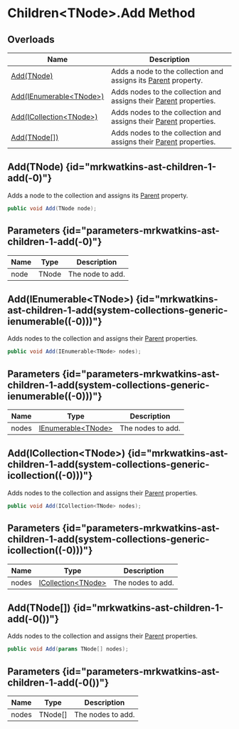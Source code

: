 # Children&lt;TNode&gt;.Add Method
## Overloads

| Name | Description |
| ---- | ----------- |
| [Add(TNode)](MrKWatkins.Ast.Children-1.Add.md#mrkwatkins-ast-children-1-add(-0)) | Adds a node to the collection and assigns its [Parent](MrKWatkins.Ast.Node-1.Parent.md) property. |
| [Add(IEnumerable&lt;TNode&gt;)](MrKWatkins.Ast.Children-1.Add.md#mrkwatkins-ast-children-1-add(system-collections-generic-ienumerable((-0)))) | Adds nodes to the collection and assigns their [Parent](MrKWatkins.Ast.Node-1.Parent.md) properties. |
| [Add(ICollection&lt;TNode&gt;)](MrKWatkins.Ast.Children-1.Add.md#mrkwatkins-ast-children-1-add(system-collections-generic-icollection((-0)))) | Adds nodes to the collection and assigns their [Parent](MrKWatkins.Ast.Node-1.Parent.md) properties. |
| [Add(TNode\[\])](MrKWatkins.Ast.Children-1.Add.md#mrkwatkins-ast-children-1-add(-0())) | Adds nodes to the collection and assigns their [Parent](MrKWatkins.Ast.Node-1.Parent.md) properties. |

## Add(TNode) {id="mrkwatkins-ast-children-1-add(-0)"}

Adds a node to the collection and assigns its [Parent](MrKWatkins.Ast.Node-1.Parent.md) property.

```c#
public void Add(TNode node);
```

## Parameters {id="parameters-mrkwatkins-ast-children-1-add(-0)"}

| Name | Type | Description |
| ---- | ---- | ----------- |
| node | TNode | The node to add. |

## Add(IEnumerable&lt;TNode&gt;) {id="mrkwatkins-ast-children-1-add(system-collections-generic-ienumerable((-0)))"}

Adds nodes to the collection and assigns their [Parent](MrKWatkins.Ast.Node-1.Parent.md) properties.

```c#
public void Add(IEnumerable<TNode> nodes);
```

## Parameters {id="parameters-mrkwatkins-ast-children-1-add(system-collections-generic-ienumerable((-0)))"}

| Name | Type | Description |
| ---- | ---- | ----------- |
| nodes | [IEnumerable&lt;TNode&gt;](https://learn.microsoft.com/en-gb/dotnet/api/System.Collections.Generic.IEnumerable-1) | The nodes to add. |

## Add(ICollection&lt;TNode&gt;) {id="mrkwatkins-ast-children-1-add(system-collections-generic-icollection((-0)))"}

Adds nodes to the collection and assigns their [Parent](MrKWatkins.Ast.Node-1.Parent.md) properties.

```c#
public void Add(ICollection<TNode> nodes);
```

## Parameters {id="parameters-mrkwatkins-ast-children-1-add(system-collections-generic-icollection((-0)))"}

| Name | Type | Description |
| ---- | ---- | ----------- |
| nodes | [ICollection&lt;TNode&gt;](https://learn.microsoft.com/en-gb/dotnet/api/System.Collections.Generic.ICollection-1) | The nodes to add. |

## Add(TNode\[\]) {id="mrkwatkins-ast-children-1-add(-0())"}

Adds nodes to the collection and assigns their [Parent](MrKWatkins.Ast.Node-1.Parent.md) properties.

```c#
public void Add(params TNode[] nodes);
```

## Parameters {id="parameters-mrkwatkins-ast-children-1-add(-0())"}

| Name | Type | Description |
| ---- | ---- | ----------- |
| nodes | TNode\[\] | The nodes to add. |

